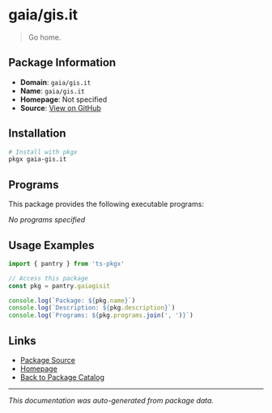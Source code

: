 # gaia/gis.it

> Go home.

## Package Information

- **Domain**: `gaia/gis.it`
- **Name**: `gaia/gis.it`
- **Homepage**: Not specified
- **Source**: [View on GitHub](https://github.com/pkgxdev/pantry/tree/main/projects/gaia/gis.it/package.yml)

## Installation

```bash
# Install with pkgx
pkgx gaia-gis.it
```

## Programs

This package provides the following executable programs:

*No programs specified*

## Usage Examples

```typescript
import { pantry } from 'ts-pkgx'

// Access this package
const pkg = pantry.gaiagisit

console.log(`Package: ${pkg.name}`)
console.log(`Description: ${pkg.description}`)
console.log(`Programs: ${pkg.programs.join(', ')}`)
```

## Links

- [Package Source](https://github.com/pkgxdev/pantry/tree/main/projects/gaia/gis.it/package.yml)
- [Homepage](#)
- [Back to Package Catalog](../package-catalog.md)

---

*This documentation was auto-generated from package data.*
